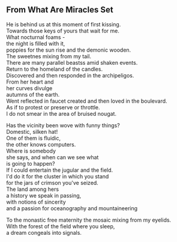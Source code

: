 From What Are Miracles Set
--------------------------
He is behind us at this moment of first kissing.  
Towards those keys of yours that wait for me.  
What nocturnal foams -  
the night is filled with it,  
poppies for the sun rise and the demonic wooden.  
The sweetnes mixing from my tail.  
There are many parallel beastss amid shaken events.  
Return to the homeland of the candles.  
Discovered and then responded in the archipeligos.  
From her heart and  
her curves divulge  
autumns of the earth.  
Went reflected in faucet created and then loved in the boulevard.  
As if to protest or preserve or throttle.  
I do not smear in the area of bruised nougat.  
  
Has the vicinity been wove with funny things?  
Domestic, silken hat!  
One of them is fluidic,  
the other knows computers.  
Where is somebody  
she says, and when can we see what  
is going to happen?  
If I could entertain the jugular and the field.  
I'd do it for the cluster in which you stand  
for the jars of crimson you've seized.  
The land among hers  
a history we speak in passing,  
with notions of sincerity  
and a passion for oceanography and mountaineering  
  
To the monastic free maternity the mosaic mixing from my eyelids.  
With the forest of the field where you sleep,  
a dream congeals into signals.  
